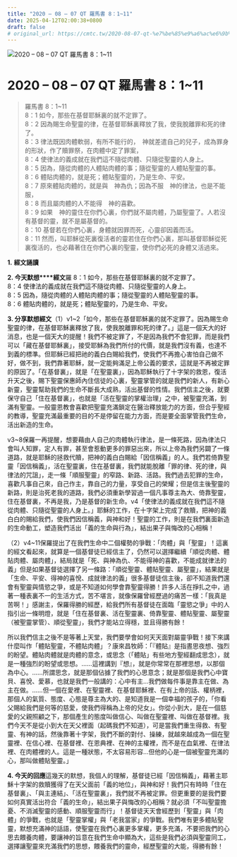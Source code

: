 ```yaml
---
title: "2020 – 08 – 07 QT 羅馬書 8：1~11"
date: 2025-04-12T02:00:38+0800
draft: false
# original_url: https://cmtc.tw/2020-08-07-qt-%e7%be%85%e9%a6%ac%e6%9b%b8-8%ef%bc%9a111
---
```


![2020 – 08 – 07 QT 羅馬書 8：1\~11](/images/qt.jpg   "2020 – 08 – 07 QT 羅馬書 8：1\~11")

# 2020 – 08 – 07 QT 羅馬書 8：1\~11

> 羅馬書 8：1\~11  
> 8：1 如今，那些在基督耶穌裏的就不定罪了。  
> 8：2 因為賜生命聖靈的律，在基督耶穌裏釋放了我，使我脫離罪和死的律了。  
> 8：3 律法既因肉體軟弱，有所不能行的，　神就差遣自己的兒子，成為罪身的形狀，作了贖罪祭，在肉體中定了罪案，  
> 8：4 使律法的義成就在我們這不隨從肉體、只隨從聖靈的人身上。  
> 8：5 因為，隨從肉體的人體貼肉體的事；隨從聖靈的人體貼聖靈的事。  
> 8：6 體貼肉體的，就是死；體貼聖靈的，乃是生命、平安。  
> 8：7 原來體貼肉體的，就是與　神為仇；因為不服　神的律法，也是不能服，  
> 8：8 而且屬肉體的人不能得　神的喜歡。  
> 8：9 如果　神的靈住在你們心裏，你們就不屬肉體，乃屬聖靈了。人若沒有基督的靈，就不是屬基督的。  
> 8：10 基督若在你們心裏，身體就因罪而死，心靈卻因義而活。  
> 8：11 然而，叫耶穌從死裏復活者的靈若住在你們心裏，那叫基督耶穌從死裏復活的，也必藉著住在你們心裏的聖靈，使你們必死的身體又活過來。

**1.** **經文誦讀**

**2. 今天默想****經文**羅 8：1 如今，那些在基督耶穌裏的就不定罪了。  
8：4 使律法的義成就在我們這不隨從肉體、只隨從聖靈的人身上。  
8：5 因為，隨從肉體的人體貼肉體的事；隨從聖靈的人體貼聖靈的事。  
8：6 體貼肉體的，就是死；體貼聖靈的，乃是生命、平安。

**3. 分享默想經文**（1）v1\~2「如今，那些在基督耶穌裏的就不定罪了。因為賜生命聖靈的律，在基督耶穌裏釋放了我，使我脫離罪和死的律了。」這是一個天大的好消息，也是一個天大的提醒！我們不被定罪了，不是因為我們不會犯罪，而是我們可以「藏在基督耶穌裏」，接受耶穌為我們所付的代價，就是我們沒有義，也達不到義的標準。但耶穌已經把祂的義白白賜給我們，使我們不再擔心害怕自己做不好，做不到，我們靠著耶穌，就一定能夠滿足上帝公義的要求，這就是不再被定罪的原因了。「在基督裏」，就是「在聖靈裏」，因為耶穌執行了十字架的救恩，復活升天之後，賜下聖靈保惠師內住信徒的心裏，聖靈掌管的就是我們的新人，有新心新靈，聖靈幫助我們的生命不斷長大成熟，活出基督的性情。我們信主之後，就要保守自己「住在基督裏」，也就是「活在聖靈的掌權治理」之中，被聖靈充滿，到滿有聖靈。一般靈恩教會喜歡把聖靈充滿鎖定在醫治釋放能力的方面，但合乎聖經的教導，聖靈充滿最重要的目的不是停留在能力方面，而是要全面掌管我們生命，活出新造的生命。

v3\~8保羅一再提醒，想要藉由人自己的肉體執行律法，是一條死路，因為律法只會叫人知罪，定人有罪，甚至會惹動更多的罪惡出來，所以上帝為我們另闢了一條道路，就是耶穌的拯救代贖，把神的義白白賜給「因信稱義」的人。我們若倚靠聖靈「因信稱義」，活在聖靈裏，住在基督裏，我們就能脫離「罪的律、死的律，與律法的咒詛」，走一條「順服聖靈」的窄路、新路、活路。我們過去犯罪的生命，喜歡凡事自己來，自己作主，靠自己的力量，享受自己的榮耀；但是信主後聖靈的新路，則是治死老我的道路，我們必須重新學習過一個凡事尊主為大、倚靠聖靈，住在基督裏，不再是我，乃是基督的新生命。v4「使律法的義成就在我們這不隨從肉體、只隨從聖靈的人身上。」耶穌的工作，在十字架上完成了救贖，把神的義白白的賜給我們，使我們因信稱義，與神和好！聖靈的工作，則是在我們裏面新造的生命動工，塑造我們活出「義的生命與行為」，結出果子與悔改的心相稱！

（2）v4\~11保羅提出了在我們生命中二個權勢的爭戰：「肉體」與「聖靈」！這裏的經文看起來，就算是一個基督徒已經信主了，仍然可以選擇繼續「順從肉體、體貼肉體、屬肉體」，結局就是「死、與神為仇、不能得神的喜歡，不能成就律法的義」但是如果基督徒選擇了另一條路：「順從聖靈、體貼聖靈、屬聖靈」，結果就是「生命、平安、得神的喜悅、成就律法的義」很多基督徒信主後，卻不知道我們還會有聖靈與情慾之爭，或是不知道如何學會靠聖靈得勝！許多人活在掙扎之中，過著一種表裏不一的生活方式，苦不堪言，就像保羅曾經歷過的痛苦一樣：「我真是苦啊！」感謝主，保羅得勝的經歷，給我們所有基督徒在面臨「靈慾之爭」中的人指引出一條明燈，就是「住在基督裏、活在聖靈裏、倚靠聖靈、體貼聖靈、屬聖靈（被聖靈掌管）、順從聖靈」，我們才能站立得穩，並且得勝有餘！

所以我們信主之後不是等著上天堂，我們要學會如何天天面對屬靈爭戰！接下來講什麼叫作「體貼聖靈，不體貼肉體」？康來昌牧師：「『體貼』是指晝思夜想、強烈的盼望。體貼肉體就是肉體的意念，或思念（「體貼」有些地方聖經翻成思念），就是一種強烈的盼望或思想。……這裡講到『想』，就是你常常在那裡思想，以那個為中心。……所謂思念，就是那個佔據了我們的心思意念；就是那個是我們心中寶貝、喜悅、愛慕，也就是我們一般講的：心中有主…我們做每件事是靠主在做、為主在做。……但一個在愛裡、在聖靈裡、在基督耶穌裡、在有上帝的話、權柄裡，那個人的氣質、態度、心態是尊主為大的、是知道我是一個幸福的孩子的，「你看父賜給我們是何等的慈愛，使我們得稱為上帝的兒女」。你從小到大，是在一個慈愛的父親照顧之下，那個產生的態度叫做信心、叫做在聖靈裡、叫做在基督裡。我們今天不是從小到大在天父裡面（起碼我們不知道），可是當我們重生得救、有聖靈、有神的話，然後靠著十字架，我們不斷的對付、操練，就越來越成為一個在聖靈裡、在信心裡、在基督裡、在恩典裡、在神的主權裡，而不是在血氣裡、在律法裡、在肉體裡的人。這是一種狀態，不太容易形容…但他的心是一個被聖靈充滿的心，那叫做體貼聖靈。」

**4. 今天的回應**這幾天的默想，我個人的理解，基督徒已經「因信稱義」，藉著主耶穌十字架的救贖獲得了在天父面前「義的地位」，與神和好！我們只有時時「住在基督裏」、「與主連結」、「活在聖靈裏」，我們就不再被定罪。但更重要的是我們要如何真實活出符合「義的生命」，結出果子與悔改的心相稱？就必須「不叫聖靈擔憂、不消滅聖靈的感動、順服聖靈而行」！基督徒天天會經歷到「聖靈」與「肉體」的爭戰，也就是「聖靈掌權」與「老我當家」的爭戰。我們唯有更多體貼聖靈，默想充滿神的話語，使聖靈在我們心裏更多掌權，更多充滿，不要把我們的心思去餵養肉體，要讓神的旨意在我們生命中顯為大，這些是我們必須與聖靈同工，選擇讓聖靈來充滿我們的思想，餵養我們的靈命，經歷聖靈的大能，得勝有餘！